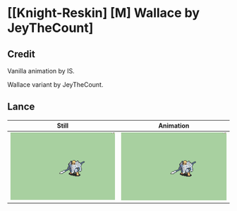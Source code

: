 # [\[Knight-Reskin\] \[M\] Wallace by JeyTheCount]

## Credit

Vanilla animation by IS.

Wallace variant by JeyTheCount.
	
## Lance

| Still | Animation |
| :---: | :-------: |
| ![Lance still](./Lance_000.png) | ![Lance animation](./Lance.gif) |

